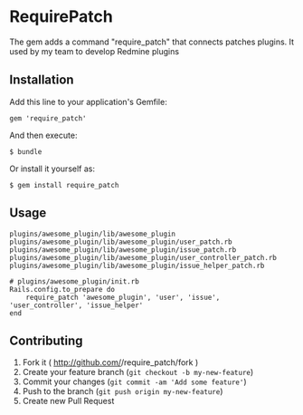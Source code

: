 # RequirePatch

The gem adds a command "require_patch" that connects patches plugins. It used by my team to develop Redmine plugins

## Installation

Add this line to your application's Gemfile:

    gem 'require_patch'

And then execute:

    $ bundle

Or install it yourself as:

    $ gem install require_patch

## Usage

    plugins/awesome_plugin/lib/awesome_plugin
    plugins/awesome_plugin/lib/awesome_plugin/user_patch.rb
    plugins/awesome_plugin/lib/awesome_plugin/issue_patch.rb
    plugins/awesome_plugin/lib/awesome_plugin/user_controller_patch.rb
    plugins/awesome_plugin/lib/awesome_plugin/issue_helper_patch.rb

    # plugins/awesome_plugin/init.rb
    Rails.config.to_prepare do
        require_patch 'awesome_plugin', 'user', 'issue', 'user_controller', 'issue_helper'
    end

## Contributing

1. Fork it ( http://github.com/<my-github-username>/require_patch/fork )
2. Create your feature branch (`git checkout -b my-new-feature`)
3. Commit your changes (`git commit -am 'Add some feature'`)
4. Push to the branch (`git push origin my-new-feature`)
5. Create new Pull Request
